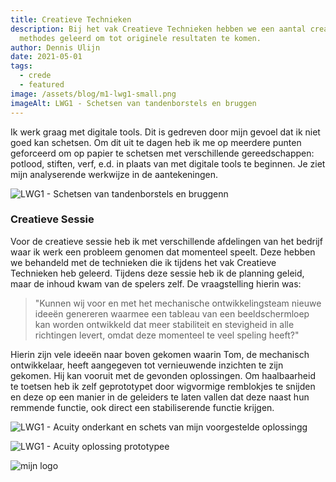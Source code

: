```yaml
---
title: Creatieve Technieken
description: Bij het vak Creatieve Technieken hebben we een aantal creatieve
  methodes geleerd om tot originele resultaten te komen.
author: Dennis Ulijn
date: 2021-05-01
tags:
  - crede
  - featured
image: /assets/blog/m1-lwg1-small.png
imageAlt: LWG1 - Schetsen van tandenborstels en bruggen
---
```

Ik werk graag met digitale tools. Dit is gedreven door mijn gevoel dat ik niet goed kan schetsen. Om dit uit te dagen heb ik me op meerdere punten geforceerd om op papier te schetsen met verschillende gereedschappen: potlood, stiften, verf, e.d. in plaats van met digitale tools te beginnen. Je ziet mijn analyserende werkwijze in de aantekeningen.

![LWG1 - Schetsen van tandenborstels en bruggenn](/assets/blog/m1-lwg1-schetsen.png "Title: LWG1 - Schetsen van tandenborstels en bruggenn")

### Creatieve Sessie

Voor de creatieve sessie heb ik met verschillende afdelingen van het bedrijf waar ik werk een probleem genomen dat momenteel speelt. Deze hebben we behandeld met de technieken die ik tijdens het vak Creatieve Technieken heb geleerd. Tijdens deze sessie heb ik de planning geleid, maar de inhoud kwam van de spelers zelf. De vraagstelling hierin was:

> "Kunnen wij voor en met het mechanische ontwikkelingsteam nieuwe ideeën genereren waarmee een tableau van een beeldschermloep kan worden ontwikkeld dat meer stabiliteit en stevigheid in alle richtingen levert, omdat deze momenteel te veel speling heeft?"

Hierin zijn vele ideeën naar boven gekomen waarin Tom, de mechanisch ontwikkelaar, heeft aangegeven tot vernieuwende inzichten te zijn gekomen. Hij kan vooruit met de gevonden oplossingen. Om haalbaarheid te toetsen heb ik zelf geprototypet door wigvormige remblokjes te snijden en deze op een manier in de geleiders te laten vallen dat deze naast hun remmende functie, ook direct een stabiliserende functie krijgen.

![LWG1 - Acuity onderkant en schets van mijn voorgestelde oplossingg](/assets/blog/m1-lwg1-acuity-onderkant-oplossing.png "LWG1 - Acuity onderkant en schets van mijn voorgestelde oplossingg")

![LWG1 - Acuity oplossing prototypee](/assets/blog/m1-lwg1-acuity-prototype.png "LWG1 - Acuity oplossing prototypee")

![mijn logo](/assets/blog/m1-lwg2-dudesign-logo.png)